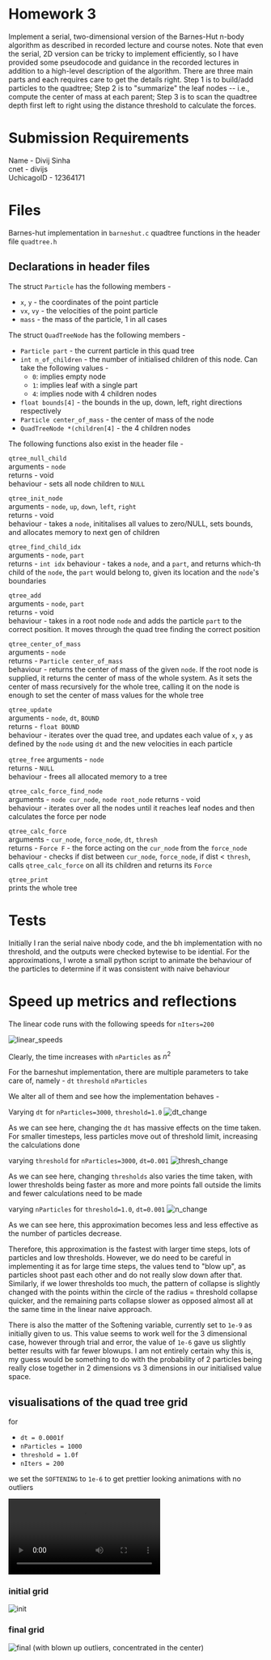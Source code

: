 # Homework 3

Implement a serial, two-dimensional version of the Barnes-Hut n-body algorithm as described in recorded lecture and course notes. Note that even the serial, 2D version can be tricky to implement efficiently, so I have provided some pseudocode and guidance in the recorded lectures in addition to a high-level description of the algorithm. There are three main parts and each requires care to get the details right. Step 1 is to build/add particles to the quadtree; Step 2 is to "summarize" the leaf nodes -- i.e., compute the center of mass at each parent; Step 3 is to scan the quadtree depth first left to right using the distance threshold to calculate the forces.

# Submission Requirements

Name - Divij Sinha  
cnet - divijs  
UchicagoID - 12364171

# Files

 Barnes-hut implementation in `barneshut.c`
 quadtree functions in the header file `quadtree.h`

## Declarations in header files 

The struct `Particle` has the following members -  
 - `x`, `y` - the coordinates of the point particle  
 - `vx`, `vy` - the velocities of the point particle  
 - `mass` - the mass of the particle, 1 in all cases  

The struct `QuadTreeNode` has the following members -  
 - `Particle part` - the current particle in this quad tree  
 - `int n_of_children` - the number of initialised children of this   node. Can take the following values -  
    - `0`: implies empty node  
    - `1`: implies leaf with a single part  
    - `4`: implies node with 4 children nodes  
 - `float bounds[4]` - the bounds in the up, down, left, right directions respectively  
 - `Particle center_of_mass` - the center of mass of the node  
 - `QuadTreeNode *(children[4]` - the 4 children nodes  

The following functions also exist in the header file -  

 `qtree_null_child`   
  arguments - `node`  
  returns - void  
  behaviour - sets all node children to `NULL`

 `qtree_init_node`   
  arguments - `node`, `up`, `down`, `left`, `right`  
  returns - void  
  behaviour - takes a `node`, inititalises all values to zero/NULL, sets bounds, and allocates memory to next gen of children

 `qtree_find_child_idx`   
  arguments - `node`, `part`  
  returns - `int idx`
  behaviour - takes a `node`, and a `part`, and returns which-th child of the `node`, the `part` would belong to, given its location and the `node`'s boundaries


 `qtree_add`   
  arguments - `node`, `part`  
  returns - void  
  behaviour - takes in a root node `node` and adds the particle `part` to the correct position. It moves through the quad tree finding the correct position


 `qtree_center_of_mass`  
  arguments - `node`   
  returns - `Particle center_of_mass`  
  behaviour - returns the center of mass of the given `node`. If the root node is supplied, it returns the center of mass of the whole system. As it sets the center of mass recursively for the whole tree, calling it on the node is enough to set the center of mass values for the whole tree


 `qtree_update`  
  arguments - `node`, `dt`, `BOUND`   
  returns - `float BOUND`   
  behaviour - iterates over the quad tree, and updates each value of `x`, `y` as defined by the `node` using `dt` and the new velocities in each particle

 `qtree_free`
  arguments - `node`  
  returns - `NULL`  
  behaviour - frees all allocated memory to a tree


 `qtree_calc_force_find_node`  
  arguments - `node cur_node`, `node root_node` 
  returns - void  
  behaviour - iterates over all the nodes until it reaches leaf nodes and then calculates the force per node

 `qtree_calc_force`  
  arguments - `cur_node`, `force_node`, `dt`, `thresh`  
  returns - `Force F` - the force acting on the `cur_node` from the `force_node`
  behaviour - checks if dist between `cur_node`, `force_node`, if dist < `thresh`, calls `qtree_calc_force` on all its children and returns its `Force`

  `qtree_print`  
  prints the whole tree


# Tests

Initially I ran the serial naive nbody code, and the bh implementation with no threshold, and the outputs were checked bytewise to be idential. For the approximations, I wrote a small python script to animate the behaviour of the particles to determine if it was consistent with naive behaviour

# Speed up metrics and reflections

The linear code runs with the following speeds for `nIters=200`

![linear_speeds](/static/SCR-20221111-42a.png)

Clearly, the time increases with `nParticles` as $n^2$

For the barneshut implementation, there are multiple parameters to take care of, namely - `dt` `threshold` `nParticles`

We alter all of them and see how the implementation behaves - 

Varying `dt` for `nParticles=3000`, `threshold=1.0`
![dt_change](/static/SCR-20221111-46e.png)

As we can see here, changing the `dt` has massive effects on the time taken. For smaller timesteps, less particles move out of threshold limit, increasing the calculations done


varying `threshold` for `nParticles=3000`, `dt=0.001`
![thresh_change](/static/SCR-20221111-475.png)

As we can see here, changing `thresholds` also varies the time taken, with lower thresholds being faster as more and more points fall outside the limits and fewer calculations need to be made


varying `nParticles` for `threshold=1.0`, `dt=0.001`
![n_change](/static/SCR-20221111-4iw.png)

As we can see here, this approximation becomes less and less effective as the number of particles decrease.


Therefore, this approximation is the fastest with larger time steps, lots of particles and low thresholds. However, we do need to be careful in implementing it as for large time steps, the values tend to "blow up", as particles shoot past each other and do not really slow down after that. Similarly, if we lower thresholds too much, the pattern of collapse is slightly changed with the points within the circle of the radius = threshold collapse quicker, and the remaining parts collapse slower as opposed almost all at the same time in the linear naive approach.

There is also the matter of the Softening variable, currently set to `1e-9` as initially given to us. This value seems to work well for the 3 dimensional case, however through trial and error, the value of `1e-6` gave us slightly better results with far fewer blowups. I am not entirely certain why this is, my guess would be something to do with the probability of 2 particles being really close together in 2 dimensions vs 3 dimensions in our initialised value space.



## visualisations of the quad tree grid

for 
 - `dt = 0.0001f`
 - `nParticles = 1000`
 - `threshold = 1.0f`
 - `nIters = 200`

we set the `SOFTENING` to `1e-6` to get prettier looking animations with no outliers

![anim](/static/anim_bh.mp4)
### initial grid 
![init](/static/init_grid.png)
### final grid 
![final](/static/final_grid.png)
(with blown up outliers, concentrated in the center)
